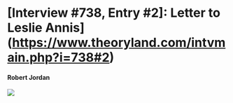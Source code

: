 # [Interview #738, Entry #2]: Letter to Leslie Annis](https://www.theoryland.com/intvmain.php?i=738#2)

#### Robert Jordan

![](http://i.imgur.com/AOBtNzD.jpg)

